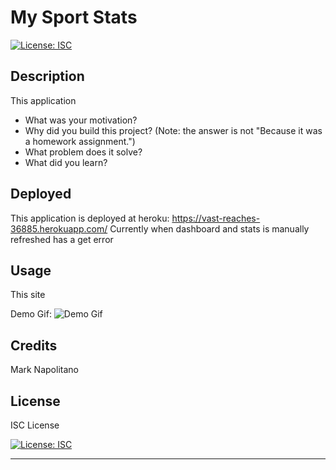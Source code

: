 # My Sport Stats
[![License: ISC](https://img.shields.io/badge/License-ISC-blue.svg)](https://opensource.org/licenses/ISC)

## Description

This application

- What was your motivation?
- Why did you build this project? (Note: the answer is not "Because it was a homework assignment.")
- What problem does it solve?
- What did you learn?

## Deployed

This application is deployed at heroku:
https://vast-reaches-36885.herokuapp.com/
Currently when dashboard and stats is manually refreshed has a get error

## Usage

This site


Demo Gif:
![Demo Gif](client/src/assets/MySportStatsDemo.gif)


## Credits

Mark Napolitano

## License

ISC License

[![License: ISC](https://img.shields.io/badge/License-ISC-blue.svg)](https://opensource.org/licenses/ISC)

---